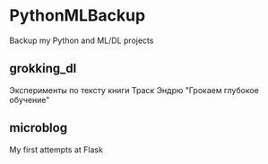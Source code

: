 # PythonMLBackup
Backup my Python and ML/DL projects

## grokking_dl

Эксперименты по тексту книги Траск Эндрю "Грокаем глубокое обучение"

## microblog

My first attempts at Flask